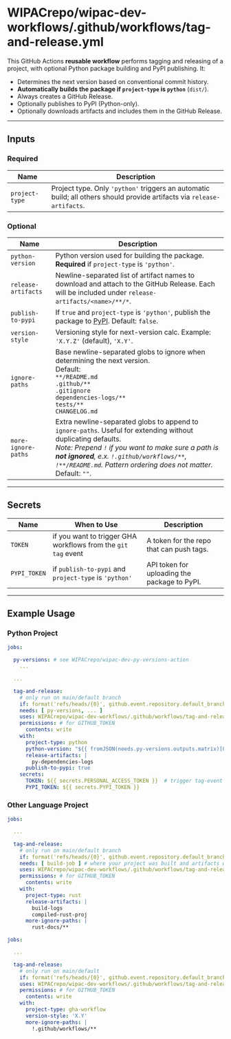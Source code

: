 # WIPACrepo/wipac-dev-workflows/.github/workflows/tag-and-release.yml

This GitHub Actions **reusable workflow** performs tagging and releasing of a project, with optional Python package building and PyPI publishing. It:

* Determines the next version based on conventional commit history.
* **Automatically builds the package if `project-type` is `python`** (`dist/`).
* Always creates a GitHub Release.
* Optionally publishes to PyPI (Python-only).
* Optionally downloads artifacts and includes them in the GitHub Release.

---

## Inputs

### Required

| Name           | Description                                                                                                             |
|----------------|-------------------------------------------------------------------------------------------------------------------------|
| `project-type` | Project type. Only `'python'` triggers an automatic build; all others should provide artifacts via `release-artifacts`. |

### Optional

| Name                | Description                                                                                                                                                                                                                                                                                   |
|---------------------|-----------------------------------------------------------------------------------------------------------------------------------------------------------------------------------------------------------------------------------------------------------------------------------------------|
| `python-version`    | Python version used for building the package. **Required** if `project-type` is `'python'`.                                                                                                                                                                                                   |
| `release-artifacts` | Newline-separated list of artifact names to download and attach to the GitHub Release. Each will be included under `release-artifacts/<name>/**/*`.                                                                                                                                           |
| `publish-to-pypi`   | If `true` and `project-type` is `'python'`, publish the package to [PyPI](https://pypi.org/). Default: `false`.                                                                                                                                                                               |
| `version-style`     | Versioning style for next-version calc. Example: `'X.Y.Z'` (default), `'X.Y'`.                                                                                                                                                                                                                |
| `ignore-paths`      | Base newline-separated globs to ignore when determining the next version.<br>Default: <br>`**/README.md`<br>`.github/**`<br>`.gitignore`<br>`dependencies-logs/**`<br>`tests/**`<br>`CHANGELOG.md`                                                                                            |
| `more-ignore-paths` | Extra newline-separated globs to append to `ignore-paths`. Useful for extending without duplicating defaults.<br>_Note: Prepend `!` if you want to make sure a path is **not ignored**, e.x. `!.github/workflows/**`, `!**/README.md`. Pattern ordering does not matter._ <br> Default: `""`. |

---

## Secrets

| Name         | When to Use                                                   | Description                                  |
|--------------|---------------------------------------------------------------|----------------------------------------------|
| `TOKEN`      | if you want to trigger GHA workflows from the `git tag` event | A token for the repo that can push tags.     |
| `PYPI_TOKEN` | if `publish-to-pypi` and `project-type` is `'python'`         | API token for uploading the package to PyPI. |

---

## Example Usage

### Python Project

```yaml
jobs:

  py-versions: # see WIPACrepo/wipac-dev-py-versions-action
    ...

  ...

  tag-and-release:
    # only run on main/default branch
    if: format('refs/heads/{0}', github.event.repository.default_branch) == github.ref
    needs: [ py-versions, ... ]
    uses: WIPACrepo/wipac-dev-workflows/.github/workflows/tag-and-release.yml@v...
    permissions: # for GITHUB_TOKEN
      contents: write
    with:
      project-type: python
      python-version: "${{ fromJSON(needs.py-versions.outputs.matrix)[0] }}"
      release-artifacts: |
        py-dependencies-logs
      publish-to-pypi: true
    secrets:
      TOKEN: ${{ secrets.PERSONAL_ACCESS_TOKEN }}  # trigger tag-event gha workflows
      PYPI_TOKEN: ${{ secrets.PYPI_TOKEN }}
```

### Other Language Project

```yaml
jobs:

  ...

  tag-and-release:
    # only run on main/default branch
    if: format('refs/heads/{0}', github.event.repository.default_branch) == github.ref
    needs: [ build-job ] # where your project was built and artifacts were uploaded
    uses: WIPACrepo/wipac-dev-workflows/.github/workflows/tag-and-release.yml@v...
    permissions: # for GITHUB_TOKEN
      contents: write
    with:
      project-type: rust
      release-artifacts: |
        build-logs
        compiled-rust-proj
      more-ignore-paths: |
        rust-docs/**
```

```yaml
jobs:

  ...

  tag-and-release:
    # only run on main/default
    if: format('refs/heads/{0}', github.event.repository.default_branch) == github.ref
    uses: WIPACrepo/wipac-dev-workflows/.github/workflows/tag-and-release.yml@...
    permissions: # for GITHUB_TOKEN
      contents: write
    with:
      project-type: gha-workflow
      version-style: 'X.Y'
      more-ignore-paths: |
        !.github/workflows/**
```
